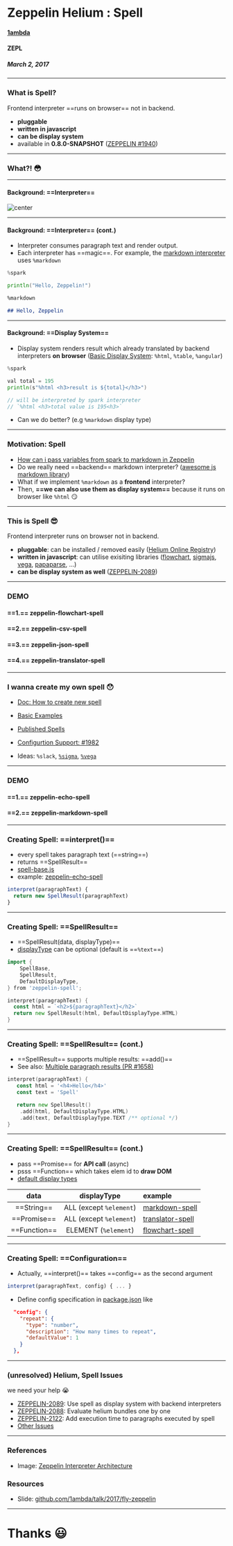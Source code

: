 <!-- $theme: gaia -->
<!-- *template: invert -->

Zeppelin Helium : Spell
===  

#### [1ambda](https://github.com/1ambda)
#### ZEPL
##### March 2, 2017

---

<!-- page_number: true -->
<!-- *template: invert -->

### What is Spell?

Frontend interpreter ==runs on browser== not in backend. 

- **pluggable**
- **written in javascript**
- **can be display system**
- available in **0.8.0-SNAPSHOT** ([ZEPPELIN #1940](https://github.com/apache/zeppelin/pull/1940))

---

<!-- *page_number: false -->
<!-- *template: invert -->

### What?! :flushed:

---

<!-- *template: invert -->


#### Background: ==Interpreter==

![center](https://raw.githubusercontent.com/apache/zeppelin/336df5617b3a2ca43a8fe7b600508d8e8b0b9a25/docs/assets/themes/zeppelin/img/interpreter.png)

---

<!-- *template: invert -->

#### Background: ==Interpreter== (cont.)

* Interpreter consumes paragraph text and 
render output.
* Each interpreter has ==magic==. For example,
 the [markdown interpreter](https://github.com/apache/zeppelin/blob/master/markdown/src/main/java/org/apache/zeppelin/markdown/Markdown.java#L39) uses `%markdown`


```go
%spark 

println("Hello, Zeppelin!")
```

```md
%markdown

## Hello, Zeppelin
```

---

<!-- *template: invert -->

#### Background: ==Display System==

- Display system renders result which already translated by backend interpreters **on browser** 
([Basic Display System](http://zeppelin.apache.org/docs/0.7.0/displaysystem/basicdisplaysystem.html#basic-display-system-in-apache-zeppelin): `%html`, `%table`, `%angular`)

```go
%spark 

val total = 195
println(s"%html <h3>result is ${total}</h3>") 

// will be interpreted by spark interpreter
// `%html <h3>total value is 195<h3>`
```

- Can we do better?  (e.g `%markdown` display type)

---

<!-- *template: invert -->

### Motivation: Spell

- [How can i pass variables from spark to markdown in Zeppelin](http://stackoverflow.com/questions/41543593/zeppelin-pass-variable-from-spark-to-markdown-to-generate-dynamic-narrative-te)
- Do we really need ==backend== markdown interpreter? ([awesome js markdown library](https://markdown-it.github.io/))
- What if we implement `%markdown` as a **frontend** interpreter?
- Then, **==we can also use them as display system==** because it runs on browser like `%html` :smirk:

---

<!-- *template: invert -->


### This is Spell :sunglasses:

Frontend interpreter runs on browser not in backend. 

- **pluggable**: can be installed / removed easily 
([Helium Online Registry](http://zeppelin.apache.org/helium_packages.html))
- **written in javascript**: can utilise exisiting libraries
([flowchart](http://flowchart.js.org/), [sigmajs](http://sigmajs.org/), [vega](http://vega.github.io/vega-editor/index.html?mode=vega), [papaparse](http://papaparse.com/), ...)
- **can be display system as well** ([ZEPPELIN-2089](https://issues.apache.org/jira/browse/ZEPPELIN-2089))

---

<!-- *page_number: false -->
<!-- *template: gaia -->

### DEMO

#### ==1.== zeppelin-flowchart-spell
#### ==2.== zeppelin-csv-spell
#### ==3.== zeppelin-json-spell
#### ==4.== zeppelin-translator-spell

---

<!-- *template: invert -->

### I wanna create my own spell :hushed:

- [Doc: How to create new spell](http://zeppelin.apache.org/docs/0.8.0-SNAPSHOT/development/writingzeppelinspell.html)
- [Basic Examples](https://github.com/apache/zeppelin/tree/master/zeppelin-examples)
- [Published Spells](http://zeppelin.apache.org/helium_packages.html)
- [Configurtion Support: #1982](https://github.com/apache/zeppelin/pull/1982)

- Ideas: `%slack`, [`%sigma`](http://sigmajs.org/), [`%vega`](http://vega.github.io/vega-editor/index.html?mode=vega)

---

<!-- *template: gaia -->
<!-- *page_number: false -->

### DEMO
#### ==1.== zeppelin-echo-spell
#### ==2.== zeppelin-markdown-spell

---

<!-- *template: invert -->

### Creating Spell: ==interpret()==

- every spell takes paragraph text (==string==)
- returns ==SpellResult==
- [spell-base.js](https://github.com/1ambda/zeppelin/blob/dbc4f10fd3ee556d5e38cb4f6e3966661eaf69a9/zeppelin-web/src/app/spell/spell-base.js#L37-L39)
- example: [zeppelin-echo-spell](https://github.com/1ambda/zeppelin-echo-spell/blob/37703288cb1a9bd1af1d90bef907d8bcbef78fae/index.js#L24-#L32)

```javascript
interpret(paragraphText) {
  return new SpellResult(paragraphText)
}
```

---

<!-- *template: invert -->

### Creating Spell: ==SpellResult==

- ==SpellResult(data, displayType)==
- [displayType](https://github.com/apache/zeppelin/blob/0589e27e7bb84ec81e1438bcbf3f2fd80ee5a963/zeppelin-web/src/app/spell/spell-result.js#L26-#L32) can be optional (default is ==`%text`==)


```go
import {
    SpellBase,
    SpellResult,
    DefaultDisplayType,
} from 'zeppelin-spell';

interpret(paragraphText) {
  const html = `<h2>${paragraphText}</h2>`
  return new SpellResult(html, DefaultDisplayType.HTML)
}
```

---

<!-- *template: invert -->

### Creating Spell: ==SpellResult== (cont.)

- ==SpellResult== supports multiple results: ==add()==
- See also: [Multiple paragraph results (PR #1658)](https://github.com/apache/zeppelin/pull/1658)

```go
interpret(paragraphText) {
   const html = '<h4>Hello</h4>'
   const text = 'Spell'

   return new SpellResult()
    .add(html, DefaultDisplayType.HTML)
    .add(text, DefaultDisplayType.TEXT /** optional */)
}
```

---

<!-- *template: invert -->

### Creating Spell: ==SpellResult== (cont.)

- pass ==Promise== for **API call** (async)
- psss ==Function== which takes elem id to **draw DOM**
- [default display types](https://github.com/apache/zeppelin/blob/0589e27e7bb84ec81e1438bcbf3f2fd80ee5a963/zeppelin-web/src/app/spell/spell-result.js#L26-#L32)


|data|displayType|example|
|:--:|:-:|:--|
|==String==|ALL (except `%element`)|[markdown-spell](https://github.com/apache/zeppelin/blob/336df5617b3a2ca43a8fe7b600508d8e8b0b9a25/zeppelin-examples/zeppelin-example-spell-markdown/index.js#L34-L40)
|==Promise==|ALL (except `%element`)|[translator-spell](https://github.com/apache/zeppelin/blob/336df5617b3a2ca43a8fe7b600508d8e8b0b9a25/zeppelin-examples/zeppelin-example-spell-translator/index.js#L47)
|==Function==|ELEMENT (`%element`)|[flowchart-spell](https://github.com/apache/zeppelin/blob/336df5617b3a2ca43a8fe7b600508d8e8b0b9a25/zeppelin-examples/zeppelin-example-spell-flowchart/index.js#L38-L41)

---

<!-- *template: invert -->

### Creating Spell: ==Configuration== 

- Actually, ==interpret()== takes ==config== as the second argument

```javascript
interpret(paragraphText, config) { ... }
```

- Define config specification in [package.json](https://github.com/1ambda/zeppelin/blob/dbc4f10fd3ee556d5e38cb4f6e3966661eaf69a9/zeppelin-examples/zeppelin-example-spell-echo/zeppelin-example-spell-echo.json#L24-L30) like

```json
  "config": {
    "repeat": {
      "type": "number",
      "description": "How many times to repeat",
      "defaultValue": 1
    }
  },
```

---

<!-- *template: invert -->

### (unresolved) Helium, Spell Issues

we need your help :sob:


- [ZEPPELIN-2089](https://issues.apache.org/jira/browse/ZEPPELIN-2089): Use spell as display system with backend interpreters
- [ZEPPELIN-2088](https://issues.apache.org/jira/browse/ZEPPELIN-2088): Evaluate helium bundles one by one
- [ZEPPELIN-2122](https://issues.apache.org/jira/browse/ZEPPELIN-2122): Add execution time to paragraphs executed by spell
- [Other Issues](https://issues.apache.org/jira/issues/?filter=-2&jql=project%20%3D%20ZEPPELIN%20AND%20(text%20~%20helium%20OR%20text%20~%20spell)%20and%20status%20%3D%20Open%20and%20assignee%20%3D%20empty%20ORDER%20BY%20createdDate%20DESC)

---

<!-- *template: invert -->

### References

- Image: [Zeppelin Interpreter Architecture](http://zeppelin.apache.org/docs/latest/development/writingzeppelininterpreter.html)

### Resources

- Slide: [github.com/1ambda/talk/2017/fly-zeppelin](https://github.com/1ambda/talk/tree/master/2017/fly-zeppelin)

---

<!-- *page_number: false -->
<!-- *template: gaia -->


# Thanks :smiley: 
